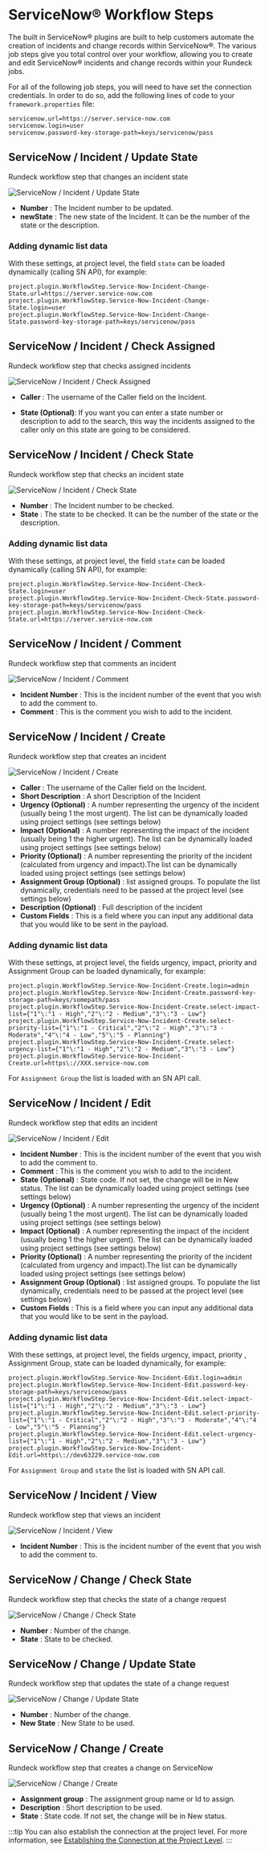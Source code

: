# ServiceNow&reg; Workflow Steps

The built in ServiceNow&reg; plugins are built to help customers automate the creation of incidents and change records within ServiceNow&reg;. The various job steps give you total control over your workflow, allowing you to create and edit ServiceNow&reg; incidents and change records within your Rundeck jobs.

<!---
Original:
http://support.rundeck.com/customer/en/portal/articles/2915300-servicenow-plugins)
--->

For all of the following job steps, you will need to have set the connection credentials. In order to do so, add the following lines of code to your `framework.properties` file:

```
servicenow.url=https://server.service-now.com
servicenow.login=user
servicenow.password-key-storage-path=keys/servicenow/pass
```

## ServiceNow / Incident / Update State

Rundeck workflow step that changes an incident state

![ServiceNow / Incident / Update State](~@assets/img/servicenow-incident-updatestate.png)

- **Number**
: The Incident number to be updated.
- **newState**
: The new state of the Incident. It can be the number of the state or the description.

### Adding dynamic list data

With these settings, at project level, the field `state` can be loaded dynamically (calling SN API), for example:

```
project.plugin.WorkflowStep.Service-Now-Incident-Change-State.url=https://server.service-now.com
project.plugin.WorkflowStep.Service-Now-Incident-Change-State.login=user
project.plugin.WorkflowStep.Service-Now-Incident-Change-State.password-key-storage-path=keys/servicenow/pass

```

## ServiceNow / Incident / Check Assigned

Rundeck workflow step that checks assigned incidents

![ServiceNow / Incident / Check Assigned](~@assets/img/servicenow-incident-checkassigned.png)

- **Caller**
: The username of the Caller field on the Incident.

- **State (Optional)**: If you want you can enter a state number or description to add to the search, this way the incidents
  assigned to the caller only on this state are going to be considered.

## ServiceNow / Incident / Check State

Rundeck workflow step that checks an incident state

![ServiceNow / Incident / Check State](~@assets/img/servicenow-incident-checkstate.png)

- **Number**
: The Incident number to be checked.
- **State**
: The state to be checked. It can be the number of the state or the description.

### Adding dynamic list data

With these settings, at project level, the field `state` can be loaded dynamically (calling SN API), for example:

```
project.plugin.WorkflowStep.Service-Now-Incident-Check-State.login=user
project.plugin.WorkflowStep.Service-Now-Incident-Check-State.password-key-storage-path=keys/servicenow/pass
project.plugin.WorkflowStep.Service-Now-Incident-Check-State.url=https://server.service-now.com

```

## ServiceNow / Incident / Comment

Rundeck workflow step that comments an incident

![ServiceNow / Incident / Comment](~@assets/img/servicenow-incident-comment.png)

- **Incident Number**
: This is the incident number of the event that you wish to add the comment to.
- **Comment**
: This is the comment you wish to add to the incident.

## ServiceNow / Incident / Create

Rundeck workflow step that creates an incident

![ServiceNow / Incident / Create](~@assets/img/servicenow-incident-create.png)

- **Caller**
: The username of the Caller field on the Incident.
- **Short Description**
: A short Description of the Incident
- **Urgency (Optional)**
: A number representing the urgency of the incident (usually being 1 the most urgent). The list can be dynamically loaded using project settings (see settings below)
- **Impact (Optional)**
: A number representing the impact of the incident (usually being 1 the higher urgent). The list can be dynamically loaded using project settings (see settings below)
- **Priority (Optional)**
: A number representing the priority of the incident (calculated from urgency and impact).The list can be dynamically loaded using project settings (see settings below)
- **Assignment Group (Optional)**
: list assigned groups. To populate the list dynamically, credentials need to be passed at the project level (see settings below)
- **Description (Optional)**
: Full description of the incident
- **Custom Fields**
: This is a field where you can input any additional data that you would like to be sent in the payload.

### Adding dynamic list data

With these settings, at project level, the fields urgency, impact, priority and Assignment Group can be loaded dynamically, for example:

```
project.plugin.WorkflowStep.Service-Now-Incident-Create.login=admin
project.plugin.WorkflowStep.Service-Now-Incident-Create.password-key-storage-path=keys/somepath/pass
project.plugin.WorkflowStep.Service-Now-Incident-Create.select-impact-list={"1"\:"1 - High","2"\:"2 - Medium","3"\:"3 - Low"}
project.plugin.WorkflowStep.Service-Now-Incident-Create.select-priority-list={"1"\:"1 - Critical","2"\:"2 - High","3"\:"3 - Moderate","4"\:"4 - Low","5"\:"5 - Planning"}
project.plugin.WorkflowStep.Service-Now-Incident-Create.select-urgency-list={"1"\:"1 - High","2"\:"2 - Medium","3"\:"3 - Low"}
project.plugin.WorkflowStep.Service-Now-Incident-Create.url=https\://XXX.service-now.com

```

For `Assignment Group` the list is loaded with an SN API call.

## ServiceNow / Incident / Edit

Rundeck workflow step that edits an incident

![ServiceNow / Incident / Edit](~@assets/img/servicenow-incident-edit.png)

- **Incident Number**
: This is the incident number of the event that you wish to add the comment to.
- **Comment**
: This is the comment you wish to add to the incident.
- **State (Optional)**
: State code. If not set, the change will be in New status. The list can be dynamically loaded using project settings (see settings below)
- **Urgency (Optional)**
: A number representing the urgency of the incident (usually being 1 the most urgent). The list can be dynamically loaded using project settings (see settings below)
- **Impact (Optional)**
: A number representing the impact of the incident (usually being 1 the higher urgent). The list can be dynamically loaded using project settings (see settings below)
- **Priority (Optional)**
: A number representing the priority of the incident (calculated from urgency and impact).The list can be dynamically loaded using project settings (see settings below)
- **Assignment Group (Optional)**
: list assigned groups. To populate the list dynamically, credentials need to be passed at the project level (see settings below)
- **Custom Fields**
: This is a field where you can input any additional data that you would like to be sent in the payload.

### Adding dynamic list data

With these settings, at project level, the fields urgency, impact, priority , Assignment Group, state can be loaded dynamically, for example:

```
project.plugin.WorkflowStep.Service-Now-Incident-Edit.login=admin
project.plugin.WorkflowStep.Service-Now-Incident-Edit.password-key-storage-path=keys/servicenow/pass
project.plugin.WorkflowStep.Service-Now-Incident-Edit.select-impact-list={"1"\:"1 - High","2"\:"2 - Medium","3"\:"3 - Low"}
project.plugin.WorkflowStep.Service-Now-Incident-Edit.select-priority-list={"1"\:"1 - Critical","2"\:"2 - High","3"\:"3 - Moderate","4"\:"4 - Low","5"\:"5 - Planning"}
project.plugin.WorkflowStep.Service-Now-Incident-Edit.select-urgency-list={"1"\:"1 - High","2"\:"2 - Medium","3"\:"3 - Low"}
project.plugin.WorkflowStep.Service-Now-Incident-Edit.url=https\://dev63229.service-now.com

```

For `Assignment Group` and `state` the list is loaded with SN API call.

## ServiceNow / Incident / View

Rundeck workflow step that views an incident

![ServiceNow / Incident / View](~@assets/img/servicenow-incident-view.png)

- **Incident Number**
: This is the incident number of the event that you wish to add the comment to.

## ServiceNow / Change / Check State

Rundeck workflow step that checks the state of a change request

![ServiceNow / Change / Check State](~@assets/img/servicenow-change-checkstate.png)

- **Number**
: Number of the change.
- **State**
: State to be checked.

## ServiceNow / Change / Update State

Rundeck workflow step that updates the state of a change request

![ServiceNow / Change / Update State](~@assets/img/servicenow-change-updatestate.png)

- **Number**
: Number of the change.
- **New State**
: New State to be used.

## ServiceNow / Change / Create

Rundeck workflow step that creates a change on ServiceNow

![ServiceNow / Change / Create](~@assets/img/servicenow-change-create.png)


- **Assignment group**
: The assignment group name or Id to assign.
- **Description**
: Short description to be used.
- **State**
: State code. If not set, the change will be in New status.

:::tip
You can also establish the connection at the project level. For more information, see [Establishing the Connection at the Project Level](servicenow-project-specs.md).
:::
